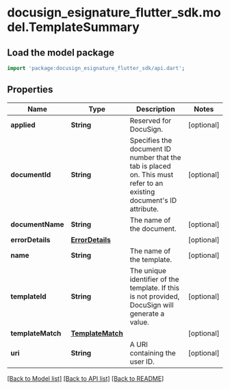 # docusign_esignature_flutter_sdk.model.TemplateSummary

## Load the model package
```dart
import 'package:docusign_esignature_flutter_sdk/api.dart';
```

## Properties
Name | Type | Description | Notes
------------ | ------------- | ------------- | -------------
**applied** | **String** | Reserved for DocuSign. | [optional] 
**documentId** | **String** | Specifies the document ID number that the tab is placed on. This must refer to an existing document's ID attribute. | [optional] 
**documentName** | **String** | The name of the document. | [optional] 
**errorDetails** | [**ErrorDetails**](ErrorDetails.md) |  | [optional] 
**name** | **String** | The name of the template. | [optional] 
**templateId** | **String** | The unique identifier of the template. If this is not provided, DocuSign will generate a value.  | [optional] 
**templateMatch** | [**TemplateMatch**](TemplateMatch.md) |  | [optional] 
**uri** | **String** | A URI containing the user ID. | [optional] 

[[Back to Model list]](../README.md#documentation-for-models) [[Back to API list]](../README.md#documentation-for-api-endpoints) [[Back to README]](../README.md)


